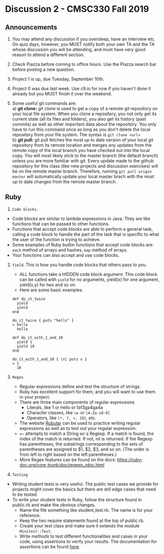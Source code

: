 # Discussion 2 - CMSC330 Fall 2019

## Announcements

1. You may attend any discussion if you oversleep, have an interview etc. On quiz days, however, you MUST notify both your own TA and the TA whose discussion you will be attending, and must have very good reason to attend a different section.

2. Check Piazza before coming to office hours. Use the Piazza search bar before posting a new question.

3. Project 1 is up, due Tuesday, September 10th.

4. Project 0 was due last week. Use c9.io for now if you haven't done it already but you MUST finish it over the weekend.

5. Some useful git commands are:<br/>
    a) **git clone:** git clone is used to get a copy of a remote git repository on your local file system. When you clone a repository,
    you not only get its current state (all its files and folders), you also get its history (past commits) as well as other important data about the repository. You only have to run this command once as long as you don't delete the local repository from your file system. The syntax is `git clone <url>`<br />
    b) **git pull:** git pull fetches the most up to date version of your local git repository from its remote location and merges any updates from the remote copy of the local branch you have checked out into the local copy. You will most likely stick to the master branch (the default branch) unless you are more familiar with git. Every update made to the github repository for this class (like new projects and discussion exercises) will be on the remote master branch. Therefore, running `git pull origin master` will automatically update your local master brach with the most up to date changes from the remote master branch.
## Ruby

1. `Code blocks`. 
  * Code blocks are similar to lambda expressions in Java. They are like functions that can be passed to other functions.
  * Functions that accept code blocks are able to perform a general task, calling a code block to handle the part of the task that is specific to what the user of the function is trying to achieve.
  * Some examples of Ruby builtin functions that accept code blocks are: `each` method of arrays and hashes, `map` method of arrays.
  * Your functions can also accept and use code blocks.

2. `Yield`. This is how you handle code blocks that others pass to you.
   * ALL functions take a HIDDEN code block argument. This code block can be called with `yield` for no arguments, yield(x) for one argument, yield(x,y) for two and so on.
   * Here are some basic examples.

   ```
   def do_it_twice
     yield
     yield
   end

   do_it_twice { puts "hello" }
   > hello
     hello
   ```

   ```
   def do_it_with_1_and_10
     yield 1
     yield 10
   end

   do_it_with_1_and_10 { |x| puts x }
   > 1
     10
   ```

3. `Regex`
   * Regular expressions define and test the structure of strings.
   * Ruby has excellent support for them, and you will want to use them in your project.
   * There are three main components of regular expressions
     * Literals, like 1 or hello or faf3ga4ga4a
     * Character classes, like `\w `or `[A-Za-z0-9]`
     * Operators, like `\*, ?, +, {0}`, etc.
   * The website [Rubular](https://rubular.com/) can be used to practice writing regular expressions as well as to test out your regular expression.
   * `=~` attempts to match a String w/ a Regexp. If a match is found, the index of the match is returned. If not, nil is returned.
    If the Regexp has parentheses, the substrings corresponding to the sets of parentheses are assigned to $1, $2, $3, and so on. (The order is from left to right based on the left parentheses.)
   * More Regex features can be found on the docs: <https://ruby-doc.org/core-trunk/doc/regexp_rdoc.html>

4. `Testing`
  * Writing student tests is very useful. The public test cases we provide for projects might cover the basics but there are still edge cases that need to be tested.
  * To write your student tests in Ruby, follow the structure found in public.rb and make the obvious changes.
    * Name the file something like student_test.rb. The name is for your reference.
    * Keep the two require statements found at the top  of public.rb.
    * Create your test class and make sure it extends the module `Minitest::Test`.
    * Write methods to test different functionalities and cases in your code, using assertions to verify your results. The documentation for assertions can be found [here](https://www.rubydoc.info/gems/minitest/5.9.0/Minitest/Assertions).

